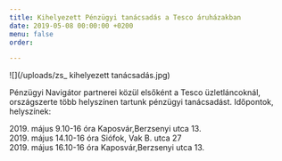 ```yaml
---
title: Kihelyezett Pénzügyi tanácsadás a Tesco áruházakban
date: 2019-05-08 00:00:00 +0200
menu: false
order: 

---
```

![](/uploads/zs_ kihelyezett tanácsadás.jpg)

Pénzügyi Navigátor partnerei közül elsőként a Tesco üzletláncoknál, országszerte több helyszínen tartunk pénzügyi tanácsadást. Időpontok, helyszínek:  
  
2019\. május 9.10-16 óra Kaposvár,Berzsenyi utca 13.   
2019\. május 14.10-16 óra Siófok, Vak B. utca 27   
2019\. május 16.10-16 óra Kaposvár,Berzsenyi utca 13.